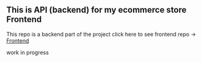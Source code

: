 ## This is API (backend) for my ecommerce store Frontend

This repo is a backend part of the project click here to see frontend repo -> <a href="https://github.com/maciek367/mern-ecommerce">Frontend</a>

work in progress
